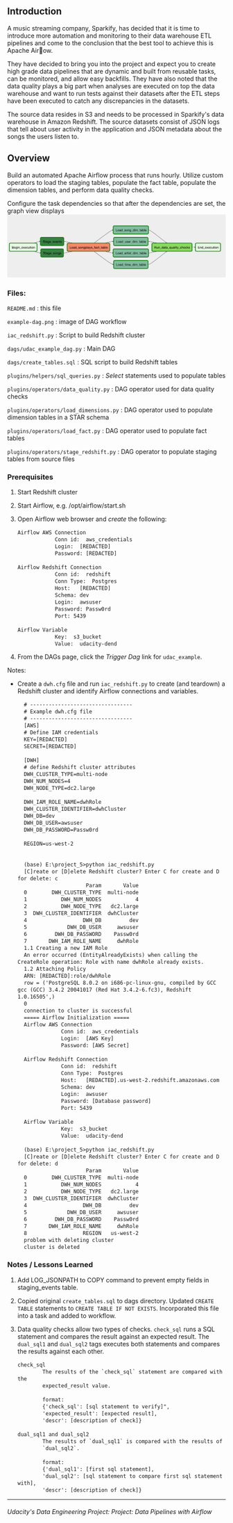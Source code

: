 ## Introduction
A music streaming company, Sparkify, has decided that it is time to introduce 
more automation and monitoring to their data warehouse ETL pipelines and come 
to the conclusion that the best tool to achieve this is Apache Air􀃓ow.

They have decided to bring you into the project and expect you to create high 
grade data pipelines that are dynamic and built from reusable tasks, can be 
monitored, and allow easy backfills. They have also noted that the data quality 
plays a big part when analyses are executed on top the data warehouse and want 
to run tests against their datasets after the ETL steps have been executed to
catch any discrepancies in the datasets.

The source data resides in S3 and needs to be processed in Sparkify's data 
warehouse in Amazon Redshift. The source datasets consist of JSON logs that 
tell about user activity in the application and JSON metadata about the songs 
the users listen to.

## Overview
Build an automated Apache Airflow process that runs hourly.  Utilize custom 
operators to load the staging tables, populate the fact table, populate the 
dimension tables, and perform data quality checks.

Configure the task dependencies so that after the dependencies are set, the
graph view displays ![Workflow DAG](./example-dag.png)

### Files:
`README.md`
:  this file

`example-dag.png`
:  image of DAG workflow

`iac_redshift.py`
:  Script to build Redshift cluster

`dags/udac_example_dag.py`
:  Main DAG

`dags/create_tables.sql`
:  SQL script to build Redshift tables

`plugins/helpers/sql_queries.py`
:  *Select* statements used to populate tables

`plugins/operators/data_quality.py`
:  DAG operator used for data quality checks

`plugins/operators/load_dimensions.py`
:  DAG operator used to populate dimension tables in a STAR schema

`plugins/operators/load_fact.py`
:  DAG operator used to populate fact tables

`plugins/operators/stage_redshift.py`
:  DAG operator to populate staging tables from source files

### Prerequisites
1.  Start Redshift cluster
2.  Start Airflow, e.g. /opt/airflow/start.sh
3.  Open Airflow web browser and *create* the following:

        Airflow AWS Connection
                    Conn id:  aws_credentials
                    Login:  [REDACTED]
                    Password: [REDACTED]

        Airflow Redshift Connection
                    Conn id:  redshift
                    Conn Type:  Postgres
                    Host:   [REDACTED]
                    Schema: dev
                    Login:  awsuser
                    Password: Passw0rd
                    Port: 5439

        Airflow Variable
                    Key:  s3_bucket
                    Value:  udacity-dend
4.  From the DAGs page, click the *Trigger Dag* link for `udac_example`.

Notes:
- Create a `dwh.cfg` file and run `iac_redshift.py` to create (and teardown) a Redshift cluster and identify Airflow connections and variables.

        # ---------------------------------
        # Example dwh.cfg file
        # ---------------------------------
        [AWS]
        # Define IAM credentials
        KEY=[REDACTED]
        SECRET=[REDACTED]

        [DWH] 
        # define Redshift cluster attributes
        DWH_CLUSTER_TYPE=multi-node
        DWH_NUM_NODES=4
        DWH_NODE_TYPE=dc2.large

        DWH_IAM_ROLE_NAME=dwhRole
        DWH_CLUSTER_IDENTIFIER=dwhCluster
        DWH_DB=dev
        DWH_DB_USER=awsuser
        DWH_DB_PASSWORD=Passw0rd

        REGION=us-west-2


        (base) E:\project_5>python iac_redshift.py
        [C]reate or [D]elete Redshift cluster? Enter C for create and D for delete: c
                            Param       Value
        0        DWH_CLUSTER_TYPE  multi-node
        1           DWH_NUM_NODES           4
        2           DWH_NODE_TYPE   dc2.large
        3  DWH_CLUSTER_IDENTIFIER  dwhCluster
        4                  DWH_DB         dev
        5             DWH_DB_USER     awsuser
        6         DWH_DB_PASSWORD    Passw0rd
        7       DWH_IAM_ROLE_NAME     dwhRole
        1.1 Creating a new IAM Role
        An error occurred (EntityAlreadyExists) when calling the CreateRole operation: Role with name dwhRole already exists.
        1.2 Attaching Policy
        ARN: [REDACTED]:role/dwhRole
        row = ('PostgreSQL 8.0.2 on i686-pc-linux-gnu, compiled by GCC gcc (GCC) 3.4.2 20041017 (Red Hat 3.4.2-6.fc3), Redshift 1.0.16505',)
        0
        connection to cluster is successful
        ===== Airflow Initialization =====
        Airflow AWS Connection
                    Conn id:  aws_credentials
                    Login:  [AWS Key]
                    Password: [AWS Secret]

        Airflow Redshift Connection
                    Conn id:  redshift
                    Conn Type:  Postgres
                    Host:   [REDACTED].us-west-2.redshift.amazonaws.com
                    Schema: dev
                    Login:  awsuser
                    Password: [Database password]
                    Port: 5439

        Airflow Variable
                    Key:  s3_bucket
                    Value:  udacity-dend

        (base) E:\project_5>python iac_redshift.py
        [C]reate or [D]elete Redshift cluster? Enter C for create and D for delete: d
                            Param       Value
        0        DWH_CLUSTER_TYPE  multi-node
        1           DWH_NUM_NODES           4
        2           DWH_NODE_TYPE   dc2.large
        3  DWH_CLUSTER_IDENTIFIER  dwhCluster
        4                  DWH_DB         dev
        5             DWH_DB_USER     awsuser
        6         DWH_DB_PASSWORD    Passw0rd
        7       DWH_IAM_ROLE_NAME     dwhRole
        8                  REGION   us-west-2
        problem with deleting cluster
        cluster is deleted

### Notes / Lessons Learned
1.  Add LOG_JSONPATH to COPY command to prevent empty fields in staging_events 
table.
2.  Copied original `create_tables.sql` to dags directory.  Updated `CREATE TABLE` 
statements to `CREATE TABLE IF NOT EXISTS`.  Incorporated this file into a task 
and added to workflow.
3.  Data quality checks allow two types of checks.  `check_sql` runs a SQL 
statement and compares the result against an expected result.  The `dual_sql1` 
and `dual_sql2` tags executes both statements and compares the results against 
each other.

        check_sql
                The results of the `check_sql` statement are compared with the
                expected_result value.

                format:
                {'check_sql': [sql statement to verify]",
                'expected_result': [expected result],
                'descr': [description of check]}

        dual_sql1 and dual_sql2
                The results of `dual_sql1` is compared with the results of
                `dual_sql2`.

                format:
                {'dual_sql1': [first sql statement],
                'dual_sql2': [sql statement to compare first sql statement with],
                'descr': [description of check]}


***
###### Udacity's Data Engineering Project:  Project: Data Pipelines with Airflow